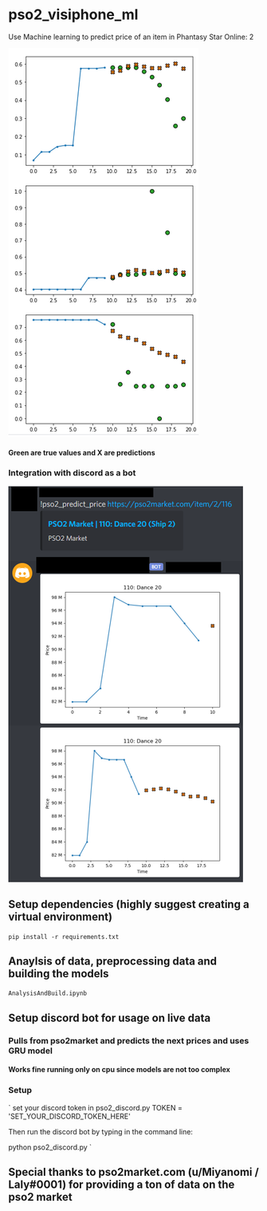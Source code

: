 # pso2_visiphone_ml

Use Machine learning to predict price of an item in Phantasy Star Online: 2

![Results](results.png)

#### Green are true values and X are predictions

### Integration with discord as a bot

![DiscordImage](discord_example.png)


## Setup dependencies (highly suggest creating a virtual environment)

`
pip install -r requirements.txt
`

## Anaylsis of data, preprocessing data and building the models

`
AnalysisAndBuild.ipynb
`

## Setup discord bot for usage on live data 

### Pulls from pso2market and predicts the next prices and uses GRU model

#### Works fine running only on cpu since models are not too complex

### Setup
`
set your discord token in pso2_discord.py
TOKEN = 'SET_YOUR_DISCORD_TOKEN_HERE'

Then run the discord bot by typing in the command line:

python pso2_discord.py
`

## Special thanks to pso2market.com (u/Miyanomi / Laly#0001) for providing a ton of data on the pso2 market


